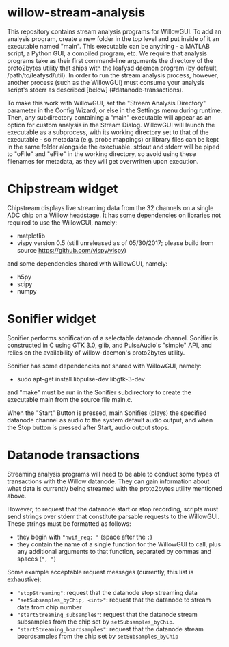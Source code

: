 # willow-stream-analysis
This repository contains stream analysis programs for WillowGUI. To add an
analysis program, create a new folder in the top level and put inside of it an
executable named "main". This executable can be anything - a MATLAB script, a
Python GUI, a compiled program, etc. We require that analysis programs take as
their first command-line arguments the directory of the proto2bytes utility that
ships with the leafysd daemon program (by default, /path/to/leafysd/util).
In order to run the stream analysis process, however, another process (such as
the WillowGUI) must consume your analysis script's stderr as described
[below] (#datanode-transactions).

To make this work with WillowGUI, set the "Stream Analysis Directory"
parameter in the Config Wizard, or else in the Settings menu during runtime.
Then, any subdirectory containing a "main" executable will appear as an option
for custom analysis in the Stream Dialog. WillowGUI will launch the
executable as a subprocess, with its working directory set to that of the
executable - so metadata (e.g. probe mappings) or library files can be kept in
the same folder alongside the exectuable. stdout and stderr will be piped to
"oFile" and "eFile" in the working directory, so avoid using these filenames
for metadata, as they will get overwritten upon execution.

# Chipstream widget

Chipstream displays live streaming data from the 32 channels on a single ADC
chip on a Willow headstage. It has some dependencies on libraries not required
to use the WillowGUI, namely:

- matplotlib
- vispy version 0.5 (still unreleased as of 05/30/2017; please build from source
  https://github.com/vispy/vispy)

and some dependencies shared with WillowGUI, namely:

- h5py
- scipy
- numpy

# Sonifier widget

Sonifier performs sonification of a selectable datanode channel.
Sonifier is constructed in C using GTK 3.0, glib, and PulseAudio's
"simple" API, and relies on the availability of willow-daemon's
proto2bytes utility.

Sonifier has some dependencies not shared with WillowGUI, namely:

- sudo apt-get install libpulse-dev libgtk-3-dev

and "make" must be run in the Sonifier subdirectory to create
the executable main from the source file main.c.

When the "Start" Button is pressed, main Sonifies (plays) the
specified datanode channel as audio to the system default audio
output, and when the Stop button is pressed after Start, audio
output stops.

# Datanode transactions

Streaming analysis programs will need to be able to conduct some types of
transactions with the Willow datanode. They can gain information about what data
is currently being streamed with the proto2bytes utility mentioned above.

However, to request that the datanode start or stop recording, scripts must
send strings over stderr that constitute parsable requests to the WillowGUI.
These strings must be formatted as follows:

* they begin with `"hwif_req: "` (space after the `:`)
* they contain the name of a single function for the WillowGUI to call, plus any
  additional arguments to that function, separated by commas and spaces (`", "`)

Some example acceptable request messages (currently, this list is exhaustive):

* `"stopStreaming"`: request that the datanode stop streaming data
* `"setSubsamples_byChip, <int>"`: request that the datanode to stream data from
  chip number <int>
* `"startStreaming_subsamples"`: request that the datanode stream subsamples
  from the chip set by `setSubsamples_byChip`.
* `"startStreaming_boardsamples"`: request that the datanode stream boardsamples
  from the chip set by `setSubsamples_byChip`
